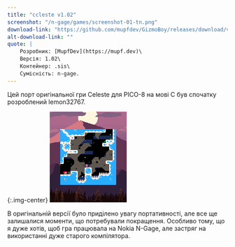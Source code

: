 ```yaml
---
title: "ccleste v1.02"
screenshot: "/n-gage/games/screenshot-01-tn.png"
download-link: "https://github.com/mupfdev/GizmoBoy/releases/download/v0.03/GizmoBoy-v0.03.sis"
alt-download-link: ""
quote: |
    Розробник: [MupfDev](https://mupf.dev)\
    Версія: 1.02\
    Контейнер: .sis\
    Сумісність: n-gage.
---
```


Цей порт оригінальної гри Celeste для PICO-8 на мові C був спочатку розроблений lemon32767.

{:.img-center}
![7Days](/n-gage/games/screenshot-02-tn.png)

В оригінальній версії було приділено увагу портативності, але все ще залишалися моменти, що потребували покращення. Особливо тому, що я дуже хотів, щоб гра працювала на Nokia N-Gage, але застряг на використанні дуже старого компілятора.